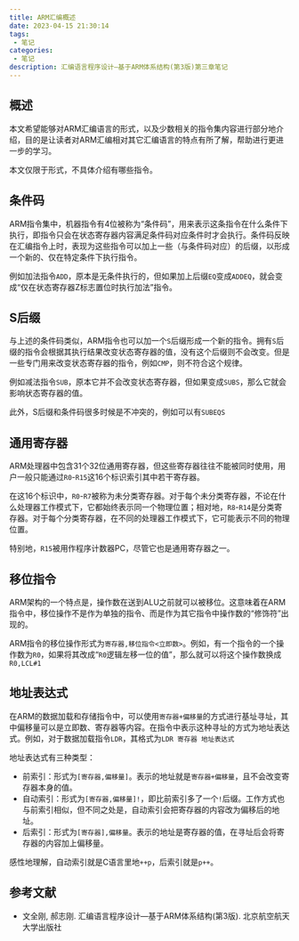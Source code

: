 ```yaml
---
title: ARM汇编概述
date: 2023-04-15 21:30:14
tags:
 - 笔记
categories:
 - 笔记
description: 汇编语言程序设计—基于ARM体系结构(第3版)第三章笔记
---
```


## 概述

本文希望能够对ARM汇编语言的形式，以及少数相关的指令集内容进行部分地介绍，目的是让读者对ARM汇编相对其它汇编语言的特点有所了解，帮助进行更进一步的学习。

本文仅限于形式，不具体介绍有哪些指令。

## 条件码

ARM指令集中，机器指令有4位被称为“条件码”，用来表示这条指令在什么条件下执行，即指令只会在状态寄存器内容满足条件码对应条件时才会执行。条件码反映在汇编指令上时，表现为这些指令可以加上一些（与条件码对应）的后缀，以形成一个新的、仅在特定条件下执行指令。

例如加法指令`ADD`，原本是无条件执行的，但如果加上后缀`EQ`变成`ADDEQ`，就会变成“仅在状态寄存器Z标志置位时执行加法”指令。

## S后缀

与上述的条件码类似，ARM指令也可以加一个`S`后缀形成一个新的指令。拥有`S`后缀的指令会根据其执行结果改变状态寄存器的值，没有这个后缀则不会改变。但是一些专门用来改变状态寄存器的指令，例如`CMP`，则不符合这个规律。

例如减法指令`SUB`，原本它并不会改变状态寄存器，但如果变成`SUBS`，那么它就会影响状态寄存器的值。

此外，S后缀和条件码很多时候是不冲突的，例如可以有`SUBEQS`

## 通用寄存器

ARM处理器中包含31个32位通用寄存器，但这些寄存器往往不能被同时使用，用户一般只能通过`R0`-`R15`这16个标识索引其中若干寄存器。

在这16个标识中，`R0`-`R7`被称为未分类寄存器。对于每个未分类寄存器，不论在什么处理器工作模式下，它都始终表示同一个物理位置；相对地，`R8`-`R14`是分类寄存器。对于每个分类寄存器，在不同的处理器工作模式下，它可能表示不同的物理位置。

特别地，`R15`被用作程序计数器PC，尽管它也是通用寄存器之一。

## 移位指令

ARM架构的一个特点是，操作数在送到ALU之前就可以被移位。这意味着在ARM指令中，移位操作不是作为单独的指令、而是作为其它指令中操作数的“修饰符”出现的。

ARM指令的移位操作形式为`寄存器,移位指令<立即数>`。例如，有一个指令的一个操作数为`R0`，如果将其改成“`R0`逻辑左移一位的值”，那么就可以将这个操作数换成`R0,LCL#1`

## 地址表达式

在ARM的数据加载和存储指令中，可以使用`寄存器+偏移量`的方式进行基址寻址，其中偏移量可以是立即数、寄存器等内容。在指令中表示这种寻址的方式为地址表达式。例如，对于数据加载指令`LDR`，其格式为`LDR 寄存器 地址表达式`

地址表达式有三种类型：
 - 前索引：形式为`[寄存器,偏移量]`。表示的地址就是`寄存器+偏移量`，且不会改变寄存器本身的值。
 - 自动索引：形式为`[寄存器,偏移量]!`，即比前索引多了一个`!`后缀。工作方式也与前索引相似，但不同之处是，自动索引会把寄存器的内容改为偏移后的地址。
 - 后索引：形式为`[寄存器],偏移量`。表示的地址是寄存器的值，在寻址后会将寄存器的内容加上偏移量。

感性地理解，自动索引就是C语言里地`++p`，后索引就是`p++`。

## 参考文献

 - 文全刚, 郝志刚. 汇编语言程序设计—基于ARM体系结构(第3版). 北京航空航天大学出版社